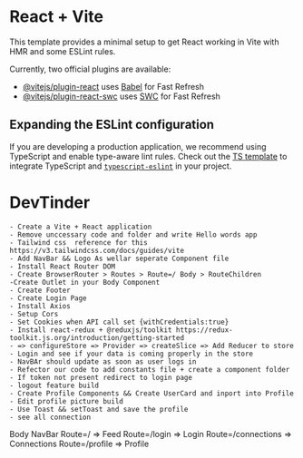 # React + Vite

This template provides a minimal setup to get React working in Vite with HMR and some ESLint rules.

Currently, two official plugins are available:

- [@vitejs/plugin-react](https://github.com/vitejs/vite-plugin-react/blob/main/packages/plugin-react/README.md) uses [Babel](https://babeljs.io/) for Fast Refresh
- [@vitejs/plugin-react-swc](https://github.com/vitejs/vite-plugin-react-swc) uses [SWC](https://swc.rs/) for Fast Refresh

## Expanding the ESLint configuration

If you are developing a production application, we recommend using TypeScript and enable type-aware lint rules. Check out the [TS template](https://github.com/vitejs/vite/tree/main/packages/create-vite/template-react-ts) to integrate TypeScript and [`typescript-eslint`](https://typescript-eslint.io) in your project.



# DevTinder
    - Create a Vite + React application
    - Remove unccessary code and folder and write Hello words app 
    - Tailwind css  reference for this https://v3.tailwindcss.com/docs/guides/vite
    - Add NavBar && Logo As wellar seperate Component file
    - Install React Router DOM
    - Create BrowserRouter > Routes > Route=/ Body > RouteChildren
    -Create Outlet in your Body Component 
    - Create Footer
    - Create Login Page
    - Install Axios
    - Setup Cors
    - Set Cookies when API call set {withCredentials:true}
    - Install react-redux + @reduxjs/toolkit https://redux-toolkit.js.org/introduction/getting-started
    - => configureStore => Provider => createSlice => Add Reducer to store
    - Login and see if your data is coming properly in the store
    - NavBAr should update as soon as user logs in 
    - Refector our code to add constants file + create a component folder
    - If token not present redirect to login page
    - logout feature build 
    - Create Profile Components && Create UserCard and inport into Profile 
    - Edit profile picture build 
    - Use Toast && setToast and save the profile
    - see all connection 
    




Body 
    NavBar
    Route=/ => Feed
    Route=/login => Login
    Route=/connections => Connections
    Route=/profile => Profile
    



